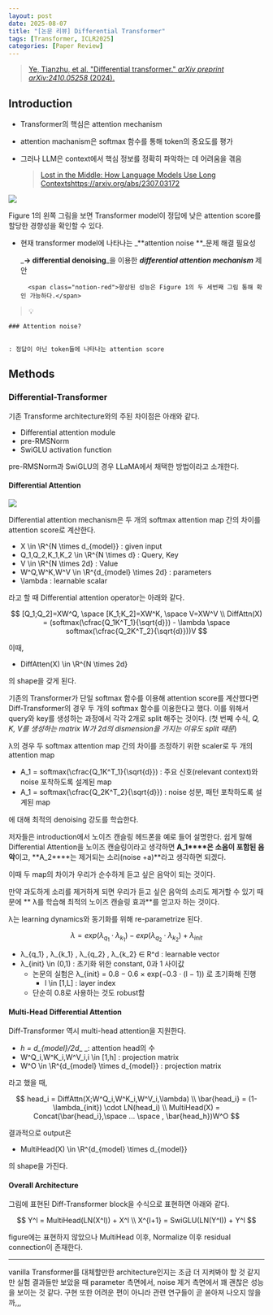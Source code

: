 ```yaml
---
layout: post
date: 2025-08-07
title: "[논문 리뷰] Differential Transformer"
tags: [Transformer, ICLR2025]
categories: [Paper Review]
---
```


> [Ye, Tianzhu, et al. "Differential transformer." ](https://arxiv.org/abs/2410.05258)[_arXiv preprint arXiv:2410.05258_](https://arxiv.org/abs/2410.05258)[ (2024).](https://arxiv.org/abs/2410.05258)



## Introduction

- Transformer의 핵심은 attention mechanism
- attention machanism은 softmax 함수를 통해 token의 중요도를 평가
- 그러나 LLM은 context에서 핵심 정보를 정확히 파악하는 데 어려움을 겪음

	> [Lost in the Middle: How Language Models Use Long Contextshttps://arxiv.org/abs/2307.03172](https://arxiv.org/abs/2307.03172)


![](https://prod-files-secure.s3.us-west-2.amazonaws.com/542b861c-36a8-4051-84e5-8804b6728dba/9083ea56-691a-4752-ae26-47f403431ac8/image.png?X-Amz-Algorithm=AWS4-HMAC-SHA256&X-Amz-Content-Sha256=UNSIGNED-PAYLOAD&X-Amz-Credential=ASIAZI2LB466Y3CGVQ6D%2F20250926%2Fus-west-2%2Fs3%2Faws4_request&X-Amz-Date=20250926T190105Z&X-Amz-Expires=3600&X-Amz-Security-Token=IQoJb3JpZ2luX2VjEAsaCXVzLXdlc3QtMiJIMEYCIQCBmX%2FOHyTrYUFfF5XjHlgHovdsaBOJ5Mor7g8YikiPcQIhAIQDPAVvMliv2H%2BIwiRbBwGKpCUeIkzeM1q5F9%2FusGEfKogECJT%2F%2F%2F%2F%2F%2F%2F%2F%2F%2FwEQABoMNjM3NDIzMTgzODA1Igy%2BpwxBl9eto8D%2FiwQq3ANmhDS4Zep3NOcPRynEvcyxOphoki0hZFMFC5fFSFwvYAMrJKQjx4sNac1XTSkQqxuID9s7HEdETwaHMhR2oB3CRTlJefiXkP7maLUJlRHSFxnelazKNmRGAz3pL3R11mNdOFeWptKA772u%2F72cMiBoJsNfUVN3GA4LsN7U75a62RghXsQpQXoS2XdXkq0xL2SL9e%2BuwMqupGRo1y8Zdlh92Xmo7PUgO7oYqeYzAhr7xx4PDJvXS9g5R8MAnvJqlHBBanZglLIGSDVP6iSOCT1CNSbV6KFvh6746YawXoI8mrx%2BECDY07cAXkXXY189G87idHIBmrv4W%2FVPxPkjoAfeJL3mXJUq5t8vG52UDwyoHWVdOFEneXpuO%2BIPL%2FnxqHR7931F3BdWnufMg%2FA4WgIDEe2YDzRvmEUaP0P7wf0QK90r3cDEVfYev5r%2FVDdrxD1xOisA7CqM9%2F0%2BG62oYkTAOBRkS5R3tqPVT0s5EER5lK0wbHD523VvauqYHd4Rfi9y%2Bmi0cLneNZSUuBR%2Fmt5rLFkptns%2BgWffuO6YaGpwdQSPg6YhiUjpfLYZ8hkMZlBtmQgJvvAnJomgKDG2ZVPhXgE%2B8nb77sqBwdAXyAAdqpj%2FMKN0eLH3hFiSIjCivNvGBjqkAZEo8FVwjHNx15SNMks1430jN9avGyI%2BIoguLUxcTAK63WAYxjAsIagmeVDkNpzv%2ByqIHWwcqJ1sC4Q2ARki3c%2BiantCc10hLPjXVGPcLBjaPUcq31h4k554cBkZUlyLAeMrzvYdCJW9Obh6EkacpKpllrlsJlgv0Tt6NMCi5MfbiqV3pn7fRFx8b58qDomzeQI1emibvG5s5SvepgIYfPEhXVmX&X-Amz-Signature=5be65334683530464a29c82f77530de149a7787b8bad8cc3e831cde0d7045b4c&X-Amz-SignedHeaders=host&x-amz-checksum-mode=ENABLED&x-id=GetObject)


Figure 1의 왼쪽 그림을 보면 Transformer model이 정답에 낮은 attention score를 할당한 경향성을 확인할 수 있다.

- 현재 transformer model에 나타나는 _**attention noise **_문제 해결 필요성

	_**→ differential denoising**_을 이용한 _**differential attention mechanism**_ 제안


		<span class="notion-red">향상된 성능은 Figure 1의 두 세번째 그림 통해 확인 가능하다.</span>


> 💡 


	### Attention noise?


	: 정답이 아닌 token들에 나타나는 attention score



## Methods



### Differential-Transformer


기존 Transforme architecture와의 주된 차이점은 아래와 같다.

- Differential attention module
- pre-RMSNorm
- SwiGLU activation function

pre-RMSNorm과 SwiGLU의 경우 LLaMA에서 채택한 방법이라고 소개한다.



#### Differential Attention


![](https://prod-files-secure.s3.us-west-2.amazonaws.com/542b861c-36a8-4051-84e5-8804b6728dba/116d70b2-1963-4810-9167-f4c7d8a06e8f/image.png?X-Amz-Algorithm=AWS4-HMAC-SHA256&X-Amz-Content-Sha256=UNSIGNED-PAYLOAD&X-Amz-Credential=ASIAZI2LB466Y3CGVQ6D%2F20250926%2Fus-west-2%2Fs3%2Faws4_request&X-Amz-Date=20250926T190105Z&X-Amz-Expires=3600&X-Amz-Security-Token=IQoJb3JpZ2luX2VjEAsaCXVzLXdlc3QtMiJIMEYCIQCBmX%2FOHyTrYUFfF5XjHlgHovdsaBOJ5Mor7g8YikiPcQIhAIQDPAVvMliv2H%2BIwiRbBwGKpCUeIkzeM1q5F9%2FusGEfKogECJT%2F%2F%2F%2F%2F%2F%2F%2F%2F%2FwEQABoMNjM3NDIzMTgzODA1Igy%2BpwxBl9eto8D%2FiwQq3ANmhDS4Zep3NOcPRynEvcyxOphoki0hZFMFC5fFSFwvYAMrJKQjx4sNac1XTSkQqxuID9s7HEdETwaHMhR2oB3CRTlJefiXkP7maLUJlRHSFxnelazKNmRGAz3pL3R11mNdOFeWptKA772u%2F72cMiBoJsNfUVN3GA4LsN7U75a62RghXsQpQXoS2XdXkq0xL2SL9e%2BuwMqupGRo1y8Zdlh92Xmo7PUgO7oYqeYzAhr7xx4PDJvXS9g5R8MAnvJqlHBBanZglLIGSDVP6iSOCT1CNSbV6KFvh6746YawXoI8mrx%2BECDY07cAXkXXY189G87idHIBmrv4W%2FVPxPkjoAfeJL3mXJUq5t8vG52UDwyoHWVdOFEneXpuO%2BIPL%2FnxqHR7931F3BdWnufMg%2FA4WgIDEe2YDzRvmEUaP0P7wf0QK90r3cDEVfYev5r%2FVDdrxD1xOisA7CqM9%2F0%2BG62oYkTAOBRkS5R3tqPVT0s5EER5lK0wbHD523VvauqYHd4Rfi9y%2Bmi0cLneNZSUuBR%2Fmt5rLFkptns%2BgWffuO6YaGpwdQSPg6YhiUjpfLYZ8hkMZlBtmQgJvvAnJomgKDG2ZVPhXgE%2B8nb77sqBwdAXyAAdqpj%2FMKN0eLH3hFiSIjCivNvGBjqkAZEo8FVwjHNx15SNMks1430jN9avGyI%2BIoguLUxcTAK63WAYxjAsIagmeVDkNpzv%2ByqIHWwcqJ1sC4Q2ARki3c%2BiantCc10hLPjXVGPcLBjaPUcq31h4k554cBkZUlyLAeMrzvYdCJW9Obh6EkacpKpllrlsJlgv0Tt6NMCi5MfbiqV3pn7fRFx8b58qDomzeQI1emibvG5s5SvepgIYfPEhXVmX&X-Amz-Signature=b7474c059ce4dcdb05050e2901103f924ed47e7359ecef894866c43297a536b3&X-Amz-SignedHeaders=host&x-amz-checksum-mode=ENABLED&x-id=GetObject)


Differential attention mechanism은 두 개의 softmax attention map 간의 차이를 attention score로 계산한다.

- X \in \R^{N \times d\_{model}} : given input
- Q\_1,Q\_2,K\_1,K\_2 \in \R^{N \times d} : Query, Key
- V \in \R^{N \times 2d} : Value
- W^Q,W^K,W^V \in \R^{d\_{model} \times 2d} : parameters
- \lambda : learnable scalar

라고 할 때 Differential attention operator는 아래와 같다.


$$
[Q_1;Q_2]=XW^Q, \space [K_1;K_2]=XW^K, \space V=XW^V \\
DiffAttn(X) = (softmax(\cfrac{Q_1K^T_1}{\sqrt{d}}) - \lambda \space softmax(\cfrac{Q_2K^T_2}{\sqrt{d}}))V
$$


이때,

- DiffAtten(X) \in \R^{N \times 2d}

의 shape을 갖게 된다.


기존의 Transformer가 단일 softmax 함수를 이용해 attention score를 계산했다면 Diff-Transformer의 경우 두 개의 softmax 함수를 이용한다고 했다. 이를 위해서 query와 key를 생성하는 과정에서 각각 2개로 split 해주는 것이다. <span class="notion-red">(첫 번째 수식, </span><span class="notion-red">_Q, K, V를 생성하는 matrix W가 2d의 dismension을 가지는 이유도 split 때문_</span><span class="notion-red">)</span>


 λ의 경우 두 softmax attention map 간의 차이를 조정하기 위한 scaler로 두 개의 attention map

- A\_1 = softmax(\cfrac{Q\_1K^T\_1}{\sqrt{d}}) : 주요 신호(relevant context)와 noise 포착하도록 설계된 map
- A\_1 = softmax(\cfrac{Q\_2K^T\_2}{\sqrt{d}}) : noise 성분, 패턴 포착하도록 설계된 map 

에 대해 최적의 denoising 강도를 학습한다.


저자들은 introduction에서 노이즈 캔슬링 헤드폰을 예로 들어 설명한다. 쉽게 말해 Differential Attention을 노이즈 캔슬링이라고 생각하면 **A\_1****은 소음이 포함된 음악**이고, **A\_2****는 제거되는 소리(noise +a)**라고 생각하면 되겠다. 


이때 두 map의 차이가 우리가 순수하게 듣고 싶은 음악이 되는 것이다. 


만약 과도하게 소리를 제거하게 되면 우리가 듣고 싶은 음악의 소리도 제거할 수 있기 때문에 ** λ를 학습해 최적의 노이즈 캔슬링 효과**를 얻고자 하는 것이다.


λ는 learning dynamics와 동기화를 위해 re-parametrize 된다.


$$
\lambda = exp(\lambda_{q_1} \cdot \lambda_{k_1}) - exp(\lambda_{q_2} \cdot \lambda_{k_2}) + \lambda_{init}
$$

- λ\_{q\_1} , λ\_{k\_1} , λ\_{q\_2} , λ\_{k\_2} ∈ R^d : learnable vector
- λ\_{init} \in (0,1) : 초기화 위한 constant, 0과 1 사이값
	- 논문의 실험은 λ\_{init} = 0.8 − 0.6 × exp(−0.3 · (l − 1)) 로 초기화해 진행
		- l \in [1,L] : layer index
	- 단순히 0.8로 사용하는 것도 robust함


#### **Multi-Head Differential Attention**


Diff-Transformer 역시 multi-head attention을 지원한다.

- _h = d\_{model}/2d__ _: attention head의 수
- W^Q\_i,W^K\_i,W^V\_i,i \in [1,h] : projection matrix
- W^O \in \R^{d\_{model} \times d\_{model}} : projection matrix

라고 했을 때,


$$
head_i = DiffAttn(X;W^Q_i,W^K_i,W^V_i,\lambda) \\
\bar{head_i} = (1-\lambda_{init}) \cdot LN(head_i) \\
MultiHead(X) = Concat(\bar{head_i},\space ... \space , \bar{head_h})W^O
$$


결과적으로 output은

- MultiHead(X) \in \R^{d\_{model} \times d\_{model}}

의 shape을 가진다.



#### Overall Architecture


그림에 표현된 Diff-Transformer block을 수식으로 표현하면 아래와 같다.


$$
Y^l = MultiHead(LN(X^l)) + X^l \\
X^{l+1} = SwiGLU(LN(Y^l)) + Y^l
$$


figure에는 표현하지 않았으나 MultiHead 이후, Normalize 이후 residual connection이 존재한다.


---


vanilla Transformer를 대체할만한 architecture인지는 조금 더 지켜봐야 할 것 같지만 실험 결과들만 보았을 때 parameter 측면에서, noise 제거 측면에서 꽤 괜찮은 성능을 보이는 것 같다. 구현 또한 어려운 편이 아니라 관련 연구들이 곧 쏟아져 나오지 않을까,,,

